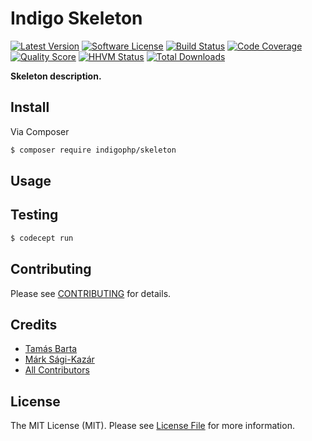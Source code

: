 # Indigo Skeleton

[![Latest Version](https://img.shields.io/github/release/indigophp/skeleton.svg?style=flat-square)](https://github.com/indigophp/skeleton/releases)
[![Software License](https://img.shields.io/badge/license-MIT-brightgreen.svg?style=flat-square)](LICENSE.md)
[![Build Status](https://img.shields.io/travis/indigophp/skeleton/develop.svg?style=flat-square)](https://travis-ci.org/indigophp/skeleton)
[![Code Coverage](https://img.shields.io/scrutinizer/coverage/g/indigophp/skeleton.svg?style=flat-square)](https://scrutinizer-ci.com/g/indigophp/skeleton)
[![Quality Score](https://img.shields.io/scrutinizer/g/indigophp/skeleton.svg?style=flat-square)](https://scrutinizer-ci.com/g/indigophp/skeleton)
[![HHVM Status](https://img.shields.io/hhvm/indigophp/skeleton.svg?style=flat-square)](http://hhvm.h4cc.de/package/indigophp/skeleton)
[![Total Downloads](https://img.shields.io/packagist/dt/indigophp/skeleton.svg?style=flat-square)](https://packagist.org/packages/indigophp/skeleton)

**Skeleton description.**


## Install

Via Composer

``` bash
$ composer require indigophp/skeleton
```


## Usage


## Testing

``` bash
$ codecept run
```


## Contributing

Please see [CONTRIBUTING](CONTRIBUTING.md) for details.


## Credits

- [Tamás Barta](https://github.com/TamasBarta)
- [Márk Sági-Kazár](https://github.com/sagikazarmark)
- [All Contributors](https://github.com/indigophp/skeleton/contributors)


## License

The MIT License (MIT). Please see [License File](LICENSE) for more information.
